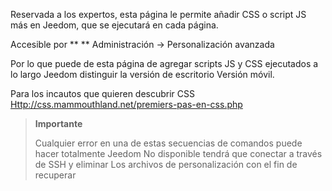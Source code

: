 Reservada a los expertos, esta página le permite añadir CSS o script JS
más en Jeedom, que se ejecutará en cada página.

Accesible por ** ** Administración → Personalización avanzada

Por lo que puede de esta página de agregar scripts JS y CSS
ejecutados a lo largo Jeedom distinguir la versión de escritorio
Versión móvil.

Para los incautos que quieren descubrir CSS
<Http://css.mammouthland.net/premiers-pas-en-css.php>

> **Importante**
>
> Cualquier error en una de estas secuencias de comandos puede hacer totalmente Jeedom
> No disponible tendrá que conectar a través de SSH y eliminar
> Los archivos de personalización con el fin de recuperar
